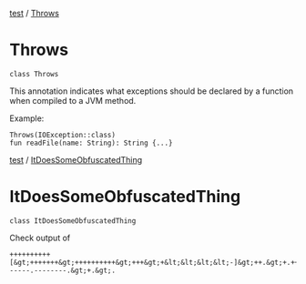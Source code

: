 [test](test/index) / [Throws](test/-throws/index)

# Throws

`class Throws`

This annotation indicates what exceptions should be declared by a function when compiled to a JVM method.

Example:

```
Throws(IOException::class)
fun readFile(name: String): String {...}
```

[test](test/index) / [ItDoesSomeObfuscatedThing](test/-it-does-some-obfuscated-thing/index)

# ItDoesSomeObfuscatedThing

`class ItDoesSomeObfuscatedThing`

Check output of

``` brainfuck
++++++++++[&gt;+++++++&gt;++++++++++&gt;+++&gt;+&lt;&lt;&lt;&lt;-]&gt;++.&gt;+.+++++++..+++.&gt;++.&lt;&lt;+++++++++++++++.&gt;.+++.------.--------.&gt;+.&gt;.
```

